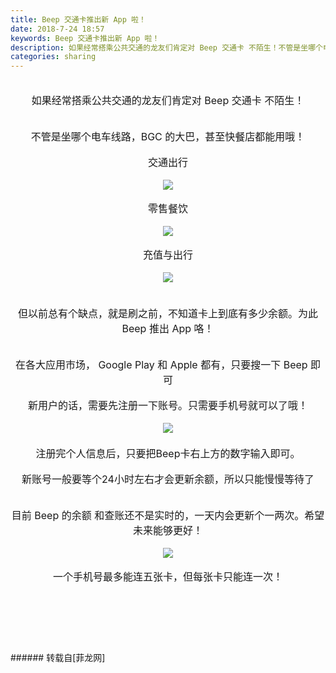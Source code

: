 ```yaml
---
title: Beep 交通卡推出新 App 啦！
date: 2018-7-24 18:57
keywords: Beep 交通卡推出新 App 啦！
description: 如果经常搭乘公共交通的龙友们肯定对 Beep 交通卡 不陌生！不管是坐哪个电车线路，BGC 的大巴，甚至快餐店都能用哦！交通出行零售餐饮充值与出行但以前总有个缺点，就是刷之前，不知道卡上到底有多少余额。为此 Beep 推出 App 咯！在各大应用市场， Google Play 和 Apple 都有，只要搜一下 Beep 即可新用户的话，需要先注册一下账号。只需要手机号就可以了哦！注册完个人信息后，只要把Beep卡右上方的数字输入即可。新账号一般要等个24小时左右才会更新余额，所以只能慢慢等待了目前 Beep 的余额 和查账还不是实时的，一天内会更新个一两次。希望未来能够更好！一个手机号最多能连五张卡，但每张卡只能连一次！
categories: sharing
---
```

<td class="t_f" id="postmessage_1547264">

<div align="center"><font size="3"><br/>
</font></div><div align="center"><font size="3">如果经常搭乘公共交通的龙友们肯定对 Beep 交通卡 不陌生！</font></div><br/>
<div align="center"><img alt="" border="0" class="zoom" data-cf-modified-d90360c239eee9e117edef3a-="" file="https://beeptopay.com/img/beep-card.png" id="aimg_qwL5c" lazyloadthumb="1" onclick="" onmouseover="" src="https://beeptopay.com/img/beep-card.png"/></div><br/>
<div align="center"><font size="3">不管是坐哪个电车线路，BGC 的大巴，甚至快餐店都能用哦！</font></div><br/>
<div align="center"><font size="3">交通出行</font></div><br/>
<div align="center">

<img aid="892591" data-cf-modified-d90360c239eee9e117edef3a-="" file="data/attachment/forum/201807/24/185507om672n7tnpbutrt7.jpg.thumb.jpg" id="aimg_892591" inpost="1" onclick="" onmouseover="" src="http://www.flw.ph/data/attachment/forum/201807/24/185507om672n7tnpbutrt7.jpg" style="cursor:pointer" zoomfile="data/attachment/forum/201807/24/185507om672n7tnpbutrt7.jpg"/>


</div><br/>
<div align="center"><font size="3">零售餐饮</font></div><br/>
<div align="center">

<img aid="892593" data-cf-modified-d90360c239eee9e117edef3a-="" file="data/attachment/forum/201807/24/185511x37d35pzp8guzii5.jpg.thumb.jpg" id="aimg_892593" inpost="1" onclick="" onmouseover="" src="http://www.flw.ph/data/attachment/forum/201807/24/185511x37d35pzp8guzii5.jpg" style="cursor:pointer" zoomfile="data/attachment/forum/201807/24/185511x37d35pzp8guzii5.jpg"/>


</div><br/>
<div align="center"><font size="3">充值与出行</font></div><br/>
<div align="center">

<img aid="892592" data-cf-modified-d90360c239eee9e117edef3a-="" file="data/attachment/forum/201807/24/185510kni9n7pu6j9nkpkl.jpg.thumb.jpg" id="aimg_892592" inpost="1" onclick="" onmouseover="" src="http://www.flw.ph/data/attachment/forum/201807/24/185510kni9n7pu6j9nkpkl.jpg" style="cursor:pointer" zoomfile="data/attachment/forum/201807/24/185510kni9n7pu6j9nkpkl.jpg"/>


</div><div align="center"><font size="3"><br/>
</font></div><br/>
<div align="center"><font size="3">但以前总有个缺点，就是刷之前，不知道卡上到底有多少余额。为此 Beep 推出 App 咯！</font></div><br/>
<div align="center"><font size="3"><img alt="" border="0" class="zoom" data-cf-modified-d90360c239eee9e117edef3a-="" file="https://www.yugatech.com/wp-content/uploads/2018/07/beep-app-yugatech1.jpg" id="aimg_bcqHm" lazyloadthumb="1" onclick="" onmouseover="" src="https://www.yugatech.com/wp-content/uploads/2018/07/beep-app-yugatech1.jpg"/></font></div><br/>
<div align="center"><font size="3">在各大应用市场， Google Play 和 Apple 都有，只要搜一下 Beep 即可</font></div><br/>
<div align="center"><font size="3">新用户的话，需要先注册一下账号。只需要手机号就可以了哦！</font></div><br/>
<div align="center">

<img aid="892589" data-cf-modified-d90360c239eee9e117edef3a-="" file="data/attachment/forum/201807/24/185432ypmxpq3mnxmw4inm.jpg.thumb.jpg" id="aimg_892589" inpost="1" onclick="" onmouseover="" src="http://www.flw.ph/data/attachment/forum/201807/24/185432ypmxpq3mnxmw4inm.jpg" style="cursor:pointer" zoomfile="data/attachment/forum/201807/24/185432ypmxpq3mnxmw4inm.jpg"/>


</div><div align="center"><font size="3"><br/>
</font></div><div align="center"><font size="3">注册完个人信息后，只要把Beep卡右上方的数字输入即可。</font></div><br/>
<div align="center"><font size="3">新账号一般要等个24小时左右才会更新余额，所以只能慢慢等待了</font></div><br/>
<div align="center"><img alt="" border="0" class="zoom" data-cf-modified-d90360c239eee9e117edef3a-="" file="https://www.yugatech.com/wp-content/uploads/2018/07/beep-app-yugatech.jpg" id="aimg_f1s2P" lazyloadthumb="1" onclick="" onmouseover="" src="https://www.yugatech.com/wp-content/uploads/2018/07/beep-app-yugatech.jpg"/></div><br/>
<div align="center"><font size="3">目前 Beep 的余额 和查账还不是实时的，一天内会更新个一两次。希望未来能够更好！</font></div><br/>
<div align="center">

<img aid="892590" data-cf-modified-d90360c239eee9e117edef3a-="" file="data/attachment/forum/201807/24/185454nollznmyj090go00.jpg.thumb.jpg" id="aimg_892590" inpost="1" onclick="" onmouseover="" src="http://www.flw.ph/data/attachment/forum/201807/24/185454nollznmyj090go00.jpg" style="cursor:pointer" zoomfile="data/attachment/forum/201807/24/185454nollznmyj090go00.jpg"/>


</div><br/>
<div align="center"><font size="3">一个手机号最多能连五张卡，但每张卡只能连一次！</font></div><br/>
<div align="center"><font size="3"><br/>
</font></div><br/>
<div align="center"><font size="3"><br/>
</font></div><br/>
<br/>
</td>
###### 转载自[菲龙网]